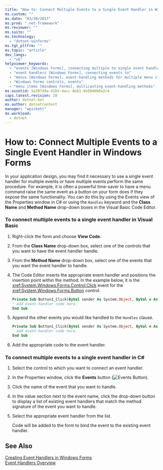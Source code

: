 ```yaml
---
title: "How to: Connect Multiple Events to a Single Event Handler in Windows Forms"
ms.custom: ""
ms.date: "03/30/2017"
ms.prod: ".net-framework"
ms.reviewer: ""
ms.suite: ""
ms.technology: 
  - "dotnet-winforms"
ms.tgt_pltfrm: ""
ms.topic: "article"
dev_langs: 
  - "vb"
helpviewer_keywords: 
  - "events [Windows Forms], connecting multiple to single event handler"
  - "event handlers [Windows Forms], connecting events to"
  - "menus [Windows Forms], event-handling methods for multiple menu items"
  - "Windows Forms controls, events"
  - "menu items [Windows Forms], multicasting event-handling methods"
ms.assetid: 5a20749a-41b5-4acc-8eb1-9e5040b0a2c4
caps.latest.revision: 10
author: dotnet-bot
ms.author: dotnetcontent
manager: "wpickett"
ms.workload: 
  - dotnet
---
```

# How to: Connect Multiple Events to a Single Event Handler in Windows Forms
In your application design, you may find it necessary to use a single event handler for multiple events or have multiple events perform the same procedure. For example, it is often a powerful time-saver to have a menu command raise the same event as a button on your form does if they expose the same functionality. You can do this by using the Events view of the Properties window in C# or using the `Handles` keyword and the **Class Name** and **Method Name** drop-down boxes in the Visual Basic Code Editor.  
  
### To connect multiple events to a single event handler in Visual Basic  
  
1.  Right-click the form and choose **View Code**.  
  
2.  From the **Class Name** drop-down box, select one of the controls that you want to have the event handler handle.  
  
3.  From the **Method Name** drop-down box, select one of the events that you want the event handler to handle.  
  
4.  The Code Editor inserts the appropriate event handler and positions the insertion point within the method. In the example below, it is the <xref:System.Windows.Forms.Control.Click> event for the <xref:System.Windows.Forms.Button> control.  
  
    ```vb  
    Private Sub Button1_Click(ByVal sender As System.Object, ByVal e As System.EventArgs) Handles Button1.Click  
    ' Add event-handler code here.  
    End Sub  
    ```  
  
5.  Append the other events you would like handled to the `Handles` clause.  
  
    ```vb  
    Private Sub Button1_Click(ByVal sender As System.Object, ByVal e As System.EventArgs) Handles Button1.Click, Button2.Click  
    ' Add event-handler code here.  
    End Sub  
    ```  
  
6.  Add the appropriate code to the event handler.  
  
### To connect multiple events to a single event handler in C#  
  
1.  Select the control to which you want to connect an event handler.  
  
2.  In the Properties window, click the **Events** button (![Events Button](../../../docs/framework/winforms/media/vxeventsbutton-propertieswindow.png "vxEventsButton_PropertiesWindow")).  
  
3.  Click the name of the event that you want to handle.  
  
4.  In the value section next to the event name, click the drop-down button to display a list of existing event handlers that match the method signature of the event you want to handle.  
  
5.  Select the appropriate event handler from the list.  
  
     Code will be added to the form to bind the event to the existing event handler.  
  
## See Also  
 [Creating Event Handlers in Windows Forms](../../../docs/framework/winforms/creating-event-handlers-in-windows-forms.md)  
 [Event Handlers Overview](../../../docs/framework/winforms/event-handlers-overview-windows-forms.md)
